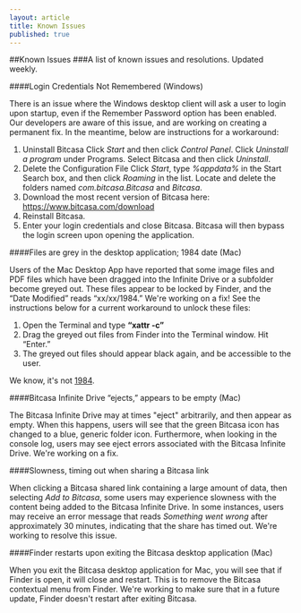 ```yaml
---
layout: article
title: Known Issues
published: true
---
```


##Known Issues
###A list of known issues and resolutions. Updated weekly.

####Login Credentials Not Remembered (Windows)

There is an issue where the Windows desktop client will ask a user to login upon startup, even if the Remember Password option has been enabled. Our developers are aware of this issue, and are working on creating a permanent fix. In the meantime, below are instructions for a workaround:

1. Uninstall Bitcasa
Click *Start* and then click *Control Panel*.
Click *Uninstall a program* under Programs.
Select Bitcasa and then click *Uninstall*.
2. Delete the Configuration File
Click *Start*, type *%appdata%* in the Start Search box, and then click *Roaming* in the list.
Locate and delete the folders named *com.bitcasa.Bitcasa* and *Bitcasa*.
3. Download the most recent version of Bitcasa here: <https://www.bitcasa.com/download>
4. Reinstall Bitcasa.
5. Enter your login credentials and close Bitcasa. Bitcasa will then bypass the login screen upon opening the application.

####Files are grey in the desktop application; 1984 date (Mac)

Users of the Mac Desktop App have reported that some image files and PDF files which have been dragged into the Infinite Drive or a subfolder become greyed out. These files appear to be locked by Finder, and the “Date Modified” reads “xx/xx/1984.” We're working on a fix! See the instructions below for a current workaround to unlock these files:

1. Open the Terminal and type **“xattr -c”** 
2. Drag the greyed out files from Finder into the Terminal window.
Hit “Enter.”
3. The greyed out files should appear black again, and be accessible to the user.

We know, it's not [1984](http://www.youtube.com/watch?v=KvkKX035484). 

####Bitcasa Infinite Drive “ejects,” appears to be empty (Mac)

The Bitcasa Infinite Drive may at times "eject" arbitrarily, and then appear as empty. When this happens, users will see that the green Bitcasa icon has changed to a blue, generic folder icon. Furthermore, when looking in the console log, users may see eject errors associated with the Bitcasa Infinite Drive. We're working on a fix. 

####Slowness, timing out when sharing a Bitcasa link

When clicking a Bitcasa shared link containing a large amount of data, then selecting *Add to Bitcasa*, some users may experience slowness with the content being added to the Bitcasa Infinite Drive. In some instances, users may receive an error message that reads *Something went wrong* after approximately 30 minutes, indicating that the share has timed out. We're working to resolve this issue. 

####Finder restarts upon exiting the Bitcasa desktop application (Mac)

When you exit the Bitcasa desktop application for Mac, you will see that if Finder is open, it will close and restart. This is to remove the Bitcasa contextual menu from Finder. We're working to make sure that in a future update, Finder doesn't restart after exiting Bitcasa.





